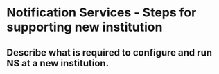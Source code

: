 # Notification Services - Steps for supporting new institution

## Describe what is required to configure and run NS at a new institution.